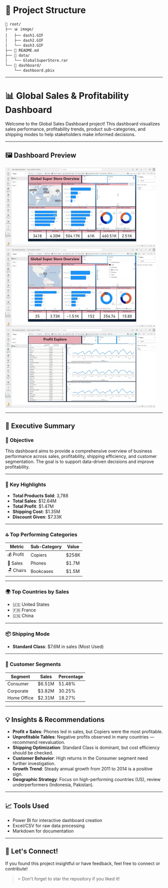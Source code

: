 # 📁 Project Structure
```
📁 root/
├── 📊 image/
│   ├── dash1.GIF
│   ├── dash2.GIF
│   └── dash3.GIF
├── 📄 README.md
├── 📂 data/
│   └── GlobalSuperStore.rar
└── 📁 dashboard/
    └── dashboard.pbix
```

---
# 📊 Global Sales & Profitability Dashboard

Welcome to the Global Sales Dashboard project! This dashboard visualizes sales performance, profitability trends, product sub-categories, and shipping modes to help stakeholders make informed decisions.

---

## 🖼️ Dashboard Preview

![Dashboard Preview 1](https://github.com/ubaidillahfakhrul/pbi-sales-performance-dashboard/raw/main/image/dash1.gif)
![Dashboard Preview 2](https://github.com/ubaidillahfakhrul/pbi-sales-performance-dashboard/raw/main/image/dash2.gif)
![Dashboard Preview 3](https://github.com/ubaidillahfakhrul/pbi-sales-performance-dashboard/raw/main/image/dash3.gif)


---

## 🚀 Executive Summary

### 🎯 Objective  
This dashboard aims to provide a comprehensive overview of business performance across sales, profitability, shipping efficiency, and customer segmentation. The goal is to support data-driven decisions and improve profitability.

---

### 📌 Key Highlights

- **Total Products Sold**: 3,788  
- **Total Sales**: $12.64M  
- **Total Profit**: $1.47M  
- **Shipping Cost**: $1.35M  
- **Discount Given**: $7.33K

---

### 🔝 Top Performing Categories

| Metric | Sub-Category | Value |
|--------|--------------|--------|
| 💰 Profit | Copiers | $258K |
| 💸 Sales | Phones | $1.7M |
| 🪑 Chairs | Bookcases | $1.5M |

---

### 🌍 Top Countries by Sales

- 🇺🇸 United States
- 🇫🇷 France
- 🇨🇳 China

---

### 📦 Shipping Mode

- **Standard Class**: $7.6M in sales (Most Used)

---

### 👥 Customer Segments

| Segment | Sales | Percentage |
|---------|-------|------------|
| Consumer | $6.51M | 51.48% |
| Corporate | $3.82M | 30.25% |
| Home Office | $2.31M | 18.27% |

---

## 💡 Insights & Recommendations

- **Profit ≠ Sales**: Phones led in sales, but Copiers were the most profitable.
- **Unprofitable Tables**: Negative profits observed in many countries — recommend reevaluation.
- **Shipping Optimization**: Standard Class is dominant, but cost efficiency should be checked.
- **Customer Behavior**: High returns in the Consumer segment need further investigation.
- **Growth Trend**: Steady annual growth from 2011 to 2014 is a positive sign.
- **Geographic Strategy**: Focus on high-performing countries (US), review underperformers (Indonesia, Pakistan).

---

## 📈 Tools Used

- Power BI for interactive dashboard creation  
- Excel/CSV for raw data processing  
- Markdown for documentation

---

## 🤝 Let's Connect!

If you found this project insightful or have feedback, feel free to connect or contribute!

> ⭐ Don't forget to star the repository if you liked it!
